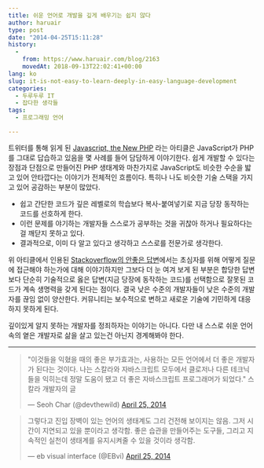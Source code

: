 ```yaml
---
title: 쉬운 언어로 개발을 깊게 배우기는 쉽지 않다
author: haruair
type: post
date: "2014-04-25T15:11:28"
history:
  - 
    from: https://www.haruair.com/blog/2163
    movedAt: 2018-09-13T22:02:41+00:00
lang: ko
slug: it-is-not-easy-to-learn-deeply-in-easy-language-development
categories:
  - 두루두루 IT
  - 잡다한 생각들
tags:
  - 프로그래밍 언어

---
```

트위터를 통해 읽게 된 [Javascript, the New PHP][1] 라는 아티클은 JavaScript가 PHP를 그대로 답습하고 있음을 몇 사례를 들어 담담하게 이야기한다. 쉽게 개발할 수 있다는 장점과 단점으로 만들어진 PHP 생태계와 마찬가지로 JavaScript도 비슷한 수순을 밟고 있어 안타깝다는 이야기가 전체적인 흐름이다. 특히나 나도 비슷한 기술 스택을 가지고 있어 공감하는 부분이 많았다.

  * 쉽고 간단한 코드가 깊은 레벨로의 학습보다 복사-붙여넣기로 지금 당장 동작하는 코드를 선호하게 한다.
  * 이런 문제를 야기하는 개발자들 스스로가 공부하는 것을 귀찮아 하거나 필요하다는걸 깨닫지 못하고 있다.
  * 결과적으로, 이미 다 알고 있다고 생각하고 스스로를 전문가로 생각한다.

위 아티클에서 인용된 [Stackoverflow의 안좋은 답변][2]에서는 초심자를 위해 어떻게 질문에 접근해야 하는가에 대해 이야기하지만 그보다 더 눈 여겨 보게 된 부분은 합당한 답변보다 단순히 기술적으로 옳은 답변(지금 당장에 동작하는 코드)를 선택함으로 잘못된 코드가 계속 생명력을 갖게 된다는 점이다. 결국 낮은 수준의 개발자들이 낮은 수준의 개발자를 끊임 없이 양산한다. 커뮤니티는 보수적으로 변하고 새로운 기술에 기민하게 대응하지 못하게 된다.

깊이있게 알지 못하는 개발자를 정죄하자는 이야기는 아니다. 다만 내 스스로 쉬운 언어 속의 옅은 개발자로 삶을 살고 있는건 아닌지 경계해봐야 한다.

* * *

<blockquote class="twitter-tweet" lang="en">
  <p>
    "이것들을 익혔을 때의 좋은 부가효과는, 사용하는 모든 언어에서 더 좋은 개발자가 된다는 것이다. 나는 스칼라와 자바스크립트 모두에서 클로저나 다른 테크닉들을 익히는데 정말 도움이 됐고 더 좋은 자바스크립트 프로그래머가 되었다." 스칼라 개발자의 글
  </p>
  
  <p>
    &mdash; Seoh Char (@devthewild) <a href="https://twitter.com/devthewild/statuses/459712178530942977">April 25, 2014</a>
  </p>
</blockquote>

<blockquote class="twitter-tweet" lang="en">
  <p>
    그렇다고 진입 장벽이 있는 언어의 생태계도 그리 건전해 보이지는 않음. 그저 시간이 지연되고 있을 뿐이라고 생각함. 좋은 습관을 만들어주는 도구들, 그리고 지속적인 실천이 생태계를 유지시켜줄 수 있을 것이라 생각함.
  </p>
  
  <p>
    &mdash; eb visual interface (@EBvi) <a href="https://twitter.com/EBvi/statuses/459724964568895490">April 25, 2014</a>
  </p>
</blockquote>

 [1]: http://blog.unitedheroes.net/archives/p/4793/javascript-the-new-php/
 [2]: http://nedbatchelder.com/blog/201207/bad_answers_on_stack_overflow.html